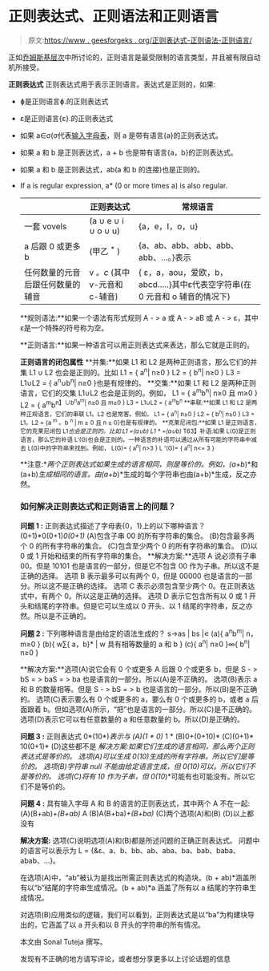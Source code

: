 # 正则表达式、正则语法和正则语言

> 原文:[https://www . geesforgeks . org/正则表达式-正则语法-正则语言/](https://www.geeksforgeeks.org/regular-expressions-regular-grammar-and-regular-languages/)

正如[乔姆斯基层次](https://www.geeksforgeeks.org/chomsky-hierarchy-in-theory-of-computation/)中所讨论的，正则语言是最受限制的语言类型，并且被有限自动机所接受。

**正则表达式**
正则表达式用于表示正则语言。表达式是正则的，如果:

*   ɸ是正则语言ɸ.的正则表达式
*   ɛ是正则语言{ɛ}.的正则表达式
*   如果 a∈σ(σ代表[输入字母表](https://www.geeksforgeeks.org/introduction-of-finite-automata/)，则 a 是带有语言{a}的正则表达式。
*   如果 a 和 b 是正则表达式，a + b 也是带有语言{a，b}的正则表达式。
*   如果 a 和 b 是正则表达式，ab(a 和 b 的连接)也是正则的。
*   If a is regular expression, a* (0 or more times a) is also regular.

    |  | 正则表达式 | 常规语言 |
    | --- | --- | --- |
    | 一套 vovels | (a ∪ e ∪ i ∪ o ∪ u) | {a，e，I，o，u} |
    | a 后跟 0 或更多 b | (甲乙 <sup>*</sup> ) | {a、ab、abb、abb、abb、abb、…。}表示 |
    | 任何数量的元音后跟任何数量的辅音 | v <sup>*</sup> 。c <sup>*</sup> (其中 v-元音和 c-辅音) | { ε，a，aou，爱欧，b，abcd…..}其中ε代表空字符串(在 0 元音和 o 辅音的情况下) |

    **规则语法:**如果一个语法有形式规则 A - > a 或 A - > aB 或 A - > ɛ，其中ɛ是一个特殊的符号称为空。

    **正则语言:**如果一种语言可以用正则表达式来表达，那么它就是正则的。

    **正则语言的闭包属性**
    **并集:**如果 L1 和 L2 是两种正则语言，那么它们的并集 L1 ∪ L2 也会是正则的。比如 L1 = { a<sup>n</sup>| n≥0 } L2 = { b<sup>n</sup>| n≥0 }
    L3 = L1∪L2 = { a<sup>n</sup>∪b<sup>n</sup>| n≥0 }也是有规律的。
    **交集:**如果 L1 和 L2 是两种正则语言，它们的交集 L1∪L2 也会是正则的。例如，
    L1 = { a<sup>m</sup>b<sup>n</sup>| n≥0 且 m≥0 } L2 = { a<sup>m</sup>b<sup>n】∪b<sup>n</sup>a<sup>m</sup>| n≥0 且 m≥0 }
    L3 = L1∪L2 = { a<sup>m</sup>b<sup>n</sup>
    **串联:**如果 L1 和 L2 是两种正规语言，它们的串联 L1。L2 也是常客。例如，
    L1 = { a<sup>n</sup>| n≥0 } L2 = { b<sup>n</sup>| n≥0 }
    L3 = L1。L2 = {a <sup>m</sup> 。b <sup>n</sup> | m ≥ 0 且 n ≥ 0}也是有规律的。
    **克莱尼闭包:**如果 L1 是正则语言，它的克莱尼闭包 L1*也会是正则的。比如
    L1 =(a∪b)
    L1 * =(a∪b)*
    T63】补语:如果 L(G)是正则语言，那么它的补语 L’(G)也会是正则的。一种语言的补语可以通过从所有可能的字符串中减去 L(G)中的字符串来找到。例如，
    L(G)= { a<sup>n</sup>| n>3 }
    L '(G)= { a<sup>n</sup>| n<= 3 }

    **注意:**两个正则表达式如果生成的语言相同，则是等价的。例如，(a+b*)*和(a+b)*生成相同的语言。由(a+b*)*生成的每个字符串也由(a+b)*生成，反之亦然。</sup>

    ### 如何解决正则表达式和正则语言上的问题？

    **问题 1 :** 正则表达式描述了字母表{0，1}上的以下哪种语言？
    (0+1)*0(0+1)*0(0+1)*
    (A)包含子串 00 的所有字符串的集合。
    (B)包含最多两个 0 的所有字符串的集合。
    (C)包含至少两个 0 的所有字符串的集合。
    (D)以 0 或 1 开始和结束的所有字符串的集合。
     **解决方案:**选项 A 说必须有子串 00。但是 10101 也是语言的一部分，但是它不包含 00 作为子串。所以这不是正确的选择。
    选项 B 表示最多可以有两个 0，但是 00000 也是语言的一部分。所以这不是正确的选择。
    选项 C 表示必须包含至少两个 0。在正则表达式中，有两个 0。所以这是正确的选择。
    选项 D 表示它包含所有以 0 或 1 开头和结尾的字符串。但是它可以生成以 0 开头、以 1 结尾的字符串，反之亦然。所以是不正确的。

    **问题 2 :** 下列哪种语言是由给定的语法生成的？
    s->as | bs |∊
    (a){ a<sup>n</sup>b<sup>m</sup>| n，m≥0 }
    (b){ w∑{ a，b}* | w 具有相等数量的 a 和 b }
    (c){ a<sup>n</sup>| n≥0 }∞{ b<sup>n</sup>| n≥0 }

    **解决方案:**选项(A)说它会有 0 个或更多 A 后跟 0 个或更多 b，但是 S - > bS = > baS = > ba 也是语言的一部分。所以(A)是不正确的。
    选项(B)表示 a 和 B 的数量相等。但是 S - > bS = > b 也是语言的一部分。所以(B)是不正确的。
    选项(C)表示要么有 0 个或更多的 a，要么有 0 个或更多的 b，或者 a 后面跟着 b。但如选项(A)所示，“把”也是语言的一部分。所以(C)是不正确的。
    选项(D)表示它可以有任意数量的 a 和任意数量的 b。所以(D)是正确的。

    **问题 3 :** 正则表达式 0*(10*)*表示与
    (A)(1 * 0)* 1 *
    (B)0+(0+10)*
    (C)(0+1)* 10(0+1)*
    (D)这些都不是
     **解决方案:**如果它们生成的语言相同，那么两个正则表达式是等价的。
    选项(A)可以生成 0*(10*)*生成的所有字符串。所以它们是等价的。
    选项(B)字符串 null 不能由给定语言生成，但 0*(10*)*可以。所以它们不是等价的。
    选项(C)将有 10 作为子串，但 0*(10*)*可能有也可能没有。所以它们不是等价的。

    **问题 4 :** 具有输入字母 A 和 B 的语言的正则表达式，其中两个 A 不在一起:
    (A)(B+ab)*+(B+ab)* A
    (B)A(B+ba)*+(B+ba)*
    (C)两个选项(A)和(B)
    (D)以上都没有

    **解决方案:**
    选项(C)说明选项(A)和(B)都是所述问题的正确正则表达式。
    问题中的语言可以表示为 L = {&ε、a、b、bb、ab、aba、ba、bab、baba、abab、…}。

    在选项(A)中，“ab”被认为是找出所需正则表达式的构造块。(b + ab)*涵盖所有以“b”结尾的字符串生成情况。(b + ab)*a 涵盖了所有以 a 结尾的字符串生成情况。

    对选项(B)应用类似的逻辑，我们可以看到，正则表达式是以“ba”为构建块导出的，它涵盖了以 a 开头和以 B 开头的字符串的所有情况。

    本文由 Sonal Tuteja 撰写。

    发现有不正确的地方请写评论，或者想分享更多以上讨论话题的信息